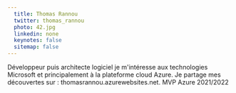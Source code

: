 ```yaml
---
  title: Thomas Rannou
  twitter: thomas_rannou
  photo: 42.jpg
  linkedin: none
  keynotes: false
  sitemap: false
---
```

Développeur puis architecte logiciel je m'intéresse aux technologies Microsoft et principalement à la plateforme cloud Azure. Je partage mes découvertes sur : thomasrannou.azurewebsites.net. MVP Azure 2021/2022